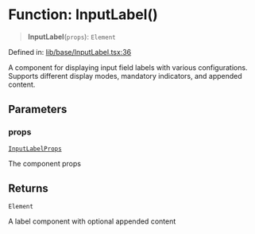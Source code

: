 # Function: InputLabel()

> **InputLabel**(`props`): `Element`

Defined in: [lib/base/InputLabel.tsx:36](https://github.com/aldesgroup/goaldn/blob/850e22fffd19501920628173674ada43cba9a29a/lib/base/InputLabel.tsx#L36)

A component for displaying input field labels with various configurations.
Supports different display modes, mandatory indicators, and appended content.

## Parameters

### props

[`InputLabelProps`](../type-aliases/InputLabelProps.md)

The component props

## Returns

`Element`

A label component with optional appended content
